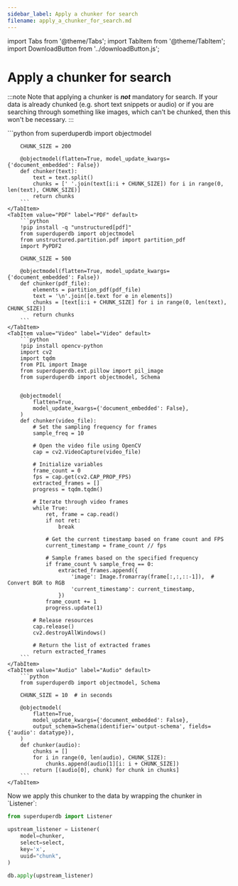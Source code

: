 ```yaml
---
sidebar_label: Apply a chunker for search
filename: apply_a_chunker_for_search.md
---
```

import Tabs from '@theme/Tabs';
import TabItem from '@theme/TabItem';
import DownloadButton from '../downloadButton.js';


<!-- TABS -->
# Apply a chunker for search

:::note
Note that applying a chunker is ***not*** mandatory for search.
If your data is already chunked (e.g. short text snippets or audio) or if you
are searching through something like images, which can't be chunked, then this
won't be necessary.
:::


<Tabs>
    <TabItem value="Text" label="Text" default>
        ```python
        from superduperdb import objectmodel
        
        CHUNK_SIZE = 200
        
        @objectmodel(flatten=True, model_update_kwargs={'document_embedded': False})
        def chunker(text):
            text = text.split()
            chunks = [' '.join(text[i:i + CHUNK_SIZE]) for i in range(0, len(text), CHUNK_SIZE)]
            return chunks        
        ```
    </TabItem>
    <TabItem value="PDF" label="PDF" default>
        ```python
        !pip install -q "unstructured[pdf]"
        from superduperdb import objectmodel
        from unstructured.partition.pdf import partition_pdf
        import PyPDF2
        
        CHUNK_SIZE = 500
        
        @objectmodel(flatten=True, model_update_kwargs={'document_embedded': False})
        def chunker(pdf_file):
            elements = partition_pdf(pdf_file)
            text = '\n'.join([e.text for e in elements])
            chunks = [text[i:i + CHUNK_SIZE] for i in range(0, len(text), CHUNK_SIZE)]
            return chunks        
        ```
    </TabItem>
    <TabItem value="Video" label="Video" default>
        ```python
        !pip install opencv-python
        import cv2
        import tqdm
        from PIL import Image
        from superduperdb.ext.pillow import pil_image
        from superduperdb import objectmodel, Schema
        
        
        @objectmodel(
            flatten=True,
            model_update_kwargs={'document_embedded': False},
        )
        def chunker(video_file):
            # Set the sampling frequency for frames
            sample_freq = 10
            
            # Open the video file using OpenCV
            cap = cv2.VideoCapture(video_file)
            
            # Initialize variables
            frame_count = 0
            fps = cap.get(cv2.CAP_PROP_FPS)
            extracted_frames = []
            progress = tqdm.tqdm()
        
            # Iterate through video frames
            while True:
                ret, frame = cap.read()
                if not ret:
                    break
                
                # Get the current timestamp based on frame count and FPS
                current_timestamp = frame_count // fps
                
                # Sample frames based on the specified frequency
                if frame_count % sample_freq == 0:
                    extracted_frames.append({
                        'image': Image.fromarray(frame[:,:,::-1]),  # Convert BGR to RGB
                        'current_timestamp': current_timestamp,
                    })
                frame_count += 1
                progress.update(1)
            
            # Release resources
            cap.release()
            cv2.destroyAllWindows()
            
            # Return the list of extracted frames
            return extracted_frames        
        ```
    </TabItem>
    <TabItem value="Audio" label="Audio" default>
        ```python
        from superduperdb import objectmodel, Schema
        
        CHUNK_SIZE = 10  # in seconds
        
        @objectmodel(
            flatten=True,
            model_update_kwargs={'document_embedded': False},
            output_schema=Schema(identifier='output-schema', fields={'audio': datatype}),
        )
        def chunker(audio):
            chunks = []
            for i in range(0, len(audio), CHUNK_SIZE):
                chunks.append(audio[1][i: i + CHUNK_SIZE])
            return [(audio[0], chunk) for chunk in chunks]        
        ```
    </TabItem>
</Tabs>
Now we apply this chunker to the data by wrapping the chunker in `Listener`:

```python
from superduperdb import Listener

upstream_listener = Listener(
    model=chunker,
    select=select,
    key='x',
    uuid="chunk",
)

db.apply(upstream_listener)
```

<DownloadButton filename="apply_a_chunker_for_search.md" />
